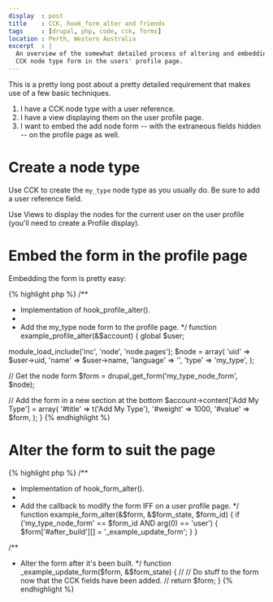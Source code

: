 ```yaml
---
display  : post
title    : CCK, hook_form_alter and friends
tags     : [drupal, php, code, cck, forms]
location : Perth, Western Australia
excerpt  : |
  An overview of the somewhat detailed process of altering and embedding a
  CCK node type form in the users' profile page.
---
```


This is a pretty long post about a pretty detailed requirement that makes use
of a few basic techniques. 

1. I have a CCK node type with a user reference.
2. I have a view displaying them on the user profile page.
3. I want to embed the add node form -- with the extraneous fields hidden --
   on the profile page as well.

Create a node type
==================

Use CCK to create the `my_type` node type as you usually do. Be sure to add a
user reference field.

Use Views to display the nodes for the current user on the user profile 
(you'll need to create a Profile display).

Embed the form in the profile page
==================================

Embedding the form is pretty easy:

{% highlight php %}
/**
 * Implementation of hook_profile_alter().
 *
 * Add the my_type node form to the profile page.
 */
function example_profile_alter(&$account) {
  global $user;

  module_load_include('inc', 'node', 'node.pages');
  $node = array(
    'uid' => $user->uid,
    'name' => $user->name,
    'language' => '',
    'type' => 'my_type',
  );

  // Get the node form
  $form = drupal_get_form('my_type_node_form', $node);

  // Add the form in a new section at the bottom
  $account->content['Add My Type'] = array(
    '#title' => t('Add My Type'),
    '#weight' => 1000,
    '#value' => $form,
  );
}
{% endhighlight %}

Alter the form to suit the page
===============================

{% highlight php %}
/**
 * Implementation of hook_form_alter().
 *
 * Add the callback to modify the form IFF on a user profile page.
 */
function example_form_alter(&$form, &$form_state, $form_id) {
  if ('my_type_node_form' == $form_id AND arg(0) == 'user') {
    $form['#after_build'][] = '_example_update_form';
  }	
}

/**
 * Alter the form after it's been built.
 */
function _example_update_form($form, &$form_state) {
  //
  // Do stuff to the form now that the CCK fields have been added.
  // 
  return $form;
}
{% endhighlight %}